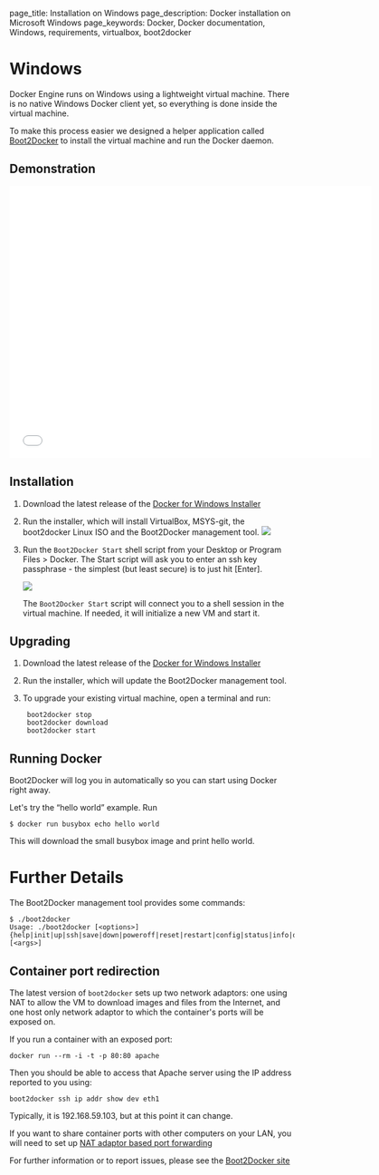 page_title: Installation on Windows
page_description: Docker installation on Microsoft Windows
page_keywords: Docker, Docker documentation, Windows, requirements, virtualbox, boot2docker

# Windows

Docker Engine runs on Windows using a lightweight virtual machine. There
is no native Windows Docker client yet, so everything is done inside the virtual
machine.

To make this process easier we designed a helper application called
[Boot2Docker](https://github.com/boot2docker/boot2docker) to install the
virtual machine and run the Docker daemon.

## Demonstration

<iframe width="640" height="480" src="//www.youtube.com/embed/oSHN8_uiZd4?rel=0" frameborder="0" allowfullscreen></iframe>

## Installation

1. Download the latest release of the [Docker for Windows Installer](https://github.com/boot2docker/windows-installer/releases)
2. Run the installer, which will install VirtualBox, MSYS-git, the boot2docker Linux ISO and the
   Boot2Docker management tool.
   ![](/installation/images/windows-installer.png)
3. Run the `Boot2Docker Start` shell script from your Desktop or Program Files > Docker.
   The Start script will ask you to enter an ssh key passphrase - the simplest
   (but least secure) is to just hit [Enter].

   ![](/installation/images/windows-boot2docker-start.png)

   The `Boot2Docker Start` script will connect you to a shell session in the virtual
   machine. If needed, it will initialize a new VM and start it.

## Upgrading

1. Download the latest release of the [Docker for Windows Installer](
   https://github.com/boot2docker/windows-installer/releases)

2. Run the installer, which will update the Boot2Docker management tool.

3. To upgrade your existing virtual machine, open a terminal and run:

        boot2docker stop
        boot2docker download
        boot2docker start

## Running Docker

Boot2Docker will log you in automatically so you can start using Docker
right away.

Let's try the “hello world” example. Run

    $ docker run busybox echo hello world

This will download the small busybox image and print hello world.

# Further Details

The Boot2Docker management tool provides some commands:

    $ ./boot2docker
    Usage: ./boot2docker [<options>] {help|init|up|ssh|save|down|poweroff|reset|restart|config|status|info|delete|download|version} [<args>]

## Container port redirection 

The latest version of `boot2docker` sets up two network adaptors: one using NAT
to allow the VM to download images and files from the Internet, and one host only
network adaptor to which the container's ports will be exposed on.

If you run a container with an exposed port:

    docker run --rm -i -t -p 80:80 apache

Then you should be able to access that Apache server using the IP address reported
to you using:

    boot2docker ssh ip addr show dev eth1

Typically, it is 192.168.59.103, but at this point it can change.

If you want to share container ports with other computers on your LAN, you will
need to set up [NAT adaptor based port forwarding](
https://github.com/boot2docker/boot2docker/blob/master/doc/WORKAROUNDS.md)

For further information or to report issues, please see the [Boot2Docker site](http://boot2docker.io)
